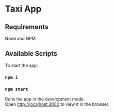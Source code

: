 # Taxi App

## Requirements

Node and NPM

## Available Scripts

To start the app:

### `npm i`

### `npm start`

Runs the app in the development mode.\
Open [http://localhost:3000](http://localhost:3000) to view it in the browser.
